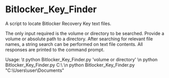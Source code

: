 # Bitlocker_Key_Finder

A script to locate Bitlocker Recovery Key text files.

The only input required is the volume or directory to be searched.  Provide a volume or absolute path to a directory.
After searching for relevant file names, a string search can be performed on text file contents.
All responses are printed to the command prompt.

Usage: \t python Bitlocker_Key_Finder.py 'volume or directory' \n
        python Bitlocker_Key_Finder.py C:\\ \n
        python Bitlocker_Key_Finder.py "C:\Users\user\Documents"
